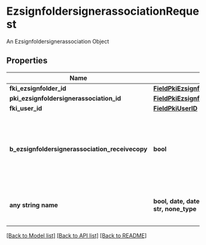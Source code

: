 # EzsignfoldersignerassociationRequest

An Ezsignfoldersignerassociation Object

## Properties
Name | Type | Description | Notes
------------ | ------------- | ------------- | -------------
**fki_ezsignfolder_id** | [**FieldPkiEzsignfolderID**](FieldPkiEzsignfolderID.md) |  | 
**pki_ezsignfoldersignerassociation_id** | [**FieldPkiEzsignfoldersignerassociationID**](FieldPkiEzsignfoldersignerassociationID.md) |  | [optional] 
**fki_user_id** | [**FieldPkiUserID**](FieldPkiUserID.md) |  | [optional] 
**b_ezsignfoldersignerassociation_receivecopy** | **bool** | If this flag is true. The signatory will receive a copy of every signed Ezsigndocument even if it ain&#39;t required to sign the document. | [optional] 
**any string name** | **bool, date, datetime, dict, float, int, list, str, none_type** | any string name can be used but the value must be the correct type | [optional]

[[Back to Model list]](../README.md#documentation-for-models) [[Back to API list]](../README.md#documentation-for-api-endpoints) [[Back to README]](../README.md)


